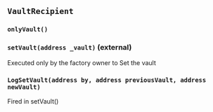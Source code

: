 ## `VaultRecipient`

### `onlyVault()`

### `setVault(address _vault)` (external)

Executed only by the factory owner to Set the vault

### `LogSetVault(address by, address previousVault, address newVault)`

Fired in setVault()
